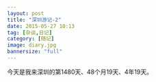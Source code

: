 ```yaml
---
layout: post
title: "深圳游记-2"
date: 2015-05-27 10:13
tag: [杂谈,日记]
category: [随记]
image: diary.jpg
bannersize: "full"
---
```

今天是我来深圳的第1480天、48个月19天、4年19天。
